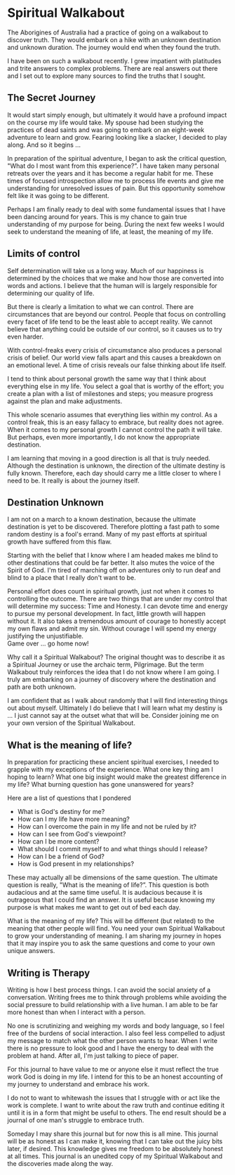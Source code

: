 # Spiritual Walkabout

The Aborigines of Australia had a practice of going on a walkabout to discover
truth.  They would embark on a hike with an unknown destination and unknown
duration.  The journey would end when they found the truth.  

I have been on 
such a walkabout recently. I grew impatient with platitudes and trite 
answers to complex problems.   There are real answers out there and I set out
to explore many sources to find the truths that I sought.


## The Secret Journey

It would start simply enough, but ultimately it would have a profound impact on
the course my life would take.  My spouse had been studying the practices of
dead saints and was going to embark on an eight-week adventure to learn and
grow.  Fearing looking like a slacker, I decided to play along.  And so it
begins ...

In preparation of the spiritual adventure, I began to ask the critical question,
"What do I most want from this experience?”.   I have taken many personal
retreats over the years and it has become a regular habit for me.  These times
of focused introspection allow me to process life events and give me
understanding for unresolved issues of pain.  But this opportunity somehow felt
like it was going to be different.

Perhaps I am finally ready to deal with some fundamental issues that I have been
dancing around for years.  This is my chance to gain true understanding of my
purpose for being.  During the next few weeks I would seek to understand the
meaning of life, at least, the meaning of my life.


## Limits of control

Self determination will take us a long way.  Much of our happiness is determined
by the choices that we make and how those are converted into words and actions.
I believe that the human will is largely responsible for determining our quality of
life.

But there is clearly a limitation to what we can control.  There are
circumstances that are beyond our control.  People that focus on controlling
every facet of life tend to be the least able to accept reality.  We cannot
believe that anything could be outside of our control, so it causes us to try
even harder.

With control-freaks every crisis of circumstance also produces a personal 
crisis of belief.  Our world view falls apart and this causes a breakdown on
an emotional level.  A time of crisis reveals our false thinking about life
itself.

I tend to think about personal growth the same way that I think about everything
else in my life.  You select a goal that is worthy of the effort; you create a
plan with a list of milestones and steps; you measure progress against the plan
and make adjustments.

This whole scenario assumes that everything lies within my control.  As a
control freak, this is an easy fallacy to embrace, but reality does not agree.
When it comes to my personal growth I cannot control the path it will take.
But perhaps, even more importantly, I do not know the appropriate destination.

I am learning that moving in a good direction is all that is truly needed. 
Although the destination is unknown, the direction of the ultimate destiny is
fully known.  Therefore, each day should carry me a little closer to where I 
need to be.  It really is about the journey itself.


## Destination Unknown

I am not on a march to a known destination, because the ultimate destination is
yet to be discovered.  Therefore plotting a fast path to some random destiny is
a fool's errand.  Many of my past efforts at spiritual growth have suffered from
this flaw.

Starting with the belief that I know where I am headed makes me blind to other
destinations that could be far better.  It also mutes the voice of the Spirit of
God.  I'm tired of marching off on adventures only to run deaf and blind to a
place that I really don't want to be.

Personal effort does count in spiritual growth, just not when it comes to
controlling the outcome.  There are two things that are under my control that
will determine my success: Time and Honesty.  I can devote time and energy to
pursue my personal development.  In fact, little growth will happen without it.
It also takes a tremendous amount of courage to honestly accept my own flaws and
admit my sin.  Without courage I will spend my energy justifying the unjustifiable.  
Game over ... go home now!

Why call it a Spiritual Walkabout? The original thought was to describe it as a
Spiritual Journey or use the archaic term, Pilgrimage. But the term Walkabout
truly reinforces the idea that I do not know where I am going.  I truly am
embarking on a journey of discovery where the destination and path are both
unknown.

I am confident that as I walk about randomly that I will find interesting things
out about myself.  Ultimately I do believe that I will learn what my destiny is
... I just cannot say at the outset what that will be.  Consider joining me on
your own version of the Spiritual Walkabout.


## What is the meaning of life?

In preparation for practicing these ancient spiritual exercises, I needed to
grapple with my exceptions of the experience.   What one key thing am I hoping
to learn?   What one big insight would make the greatest difference in my life?
What burning question has gone unanswered for years?

Here are a list of questions that I pondered

* What is God's destiny for me? 
* How can I my life have more meaning? 
* How can I overcome the pain in my life and not be ruled by it? 
* How can I see from God's viewpoint? 
* How can I be more content? 
* What should I commit myself to and what things should I release?
* How can I be a friend of God? 
* How is God present in my relationships?

These may actually all be dimensions of the same question.  The ultimate
question is really, "What is the meaning of life?”.  This question is both
audacious and at the same time useful.  It is audacious because it is outrageous
that I could find an answer.  It is useful because knowing my purpose is what
makes me want to get out of bed each day.

What is the meaning of my life?  This will be different (but related) to the
meaning that other people will find.   You need your own Spiritual Walkabout to
grow your understanding of meaning.  I am sharing my journey in hopes that it
may inspire you to ask the same questions and come to your own unique answers.


## Writing is Therapy

Writing is how I best process things. I can avoid the social anxiety of a
conversation. Writing frees me to think through problems while avoiding the
social pressure to build relationship with a live human. I am able to be far 
more honest than when I interact with a person.

No one is scrutinizing and weighing my words and body language, so I feel free
of the burdens of social interaction.  I also feel less compelled to adjust my
message to match what the other person wants to hear. When I write there is no
pressure to look good and I have the energy to deal with the problem at hand.
After all, I'm just talking to piece of paper.

For this journal to have value to me or anyone else it must reflect the true work 
God is doing in my life.  I intend for this to be an honest accounting of my 
journey to understand and embrace his work.

I do not to want to whitewash the issues that I struggle with or act like the
work is complete. I want to write about the raw truth and continue editing it
until it is in a form that might be useful to others.  The end result should be a 
journal of one man's struggle to embrace truth.

Someday I may share this journal but for now this is all mine.  This journal
will be as honest as I can make it, knowing that I can take out the juicy bits
later, if desired. This knowledge gives me freedom to be absolutely honest at
all times.  This journal is an unedited copy of my Spiritual Walkabout and
the discoveries made along the way.



